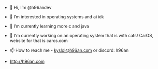 - 👋 Hi, I’m @h96andev
- 👀 I’m interested in operating systems and ai idk
- 🌱 I’m currently learning more c and java
- 🌱 I'm currently working on an operating system that is with cats! CarOS, website for that is caros.com
- 📫 How to reach me - kyslol@h96an.com or discord: h96an

- http://h96an.com

<!---
h96andev/h96andev is a ✨ special ✨ repository because its `README.md` (this file) appears on your GitHub profile.
You can click the Preview link to take a look at your changes.
--->
